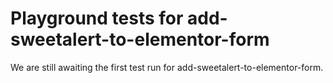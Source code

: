 # Playground tests for add-sweetalert-to-elementor-form
We are still awaiting the first test run for add-sweetalert-to-elementor-form.
